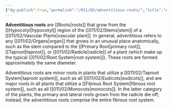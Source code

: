 ```yaml
---
{"dg-publish":true,"permalink":"/011/02/adventitious-roots/","title":"Adventitious Roots","tags":["BIOL412"]}
---
```


**Adventitious roots** are [[Roots\|roots]] that grow from the [[Hypocotyl\|hypocotyl]] region of the [[011/02/Stems\|stem]] of a [[011/02/Vascular Plants\|vascular plant]]. In general, adventitious refers to any [[011/02/Organs\|organ]] that grows in an unusual place anatomically, such as the stem compared to the [[Primary Root\|primary root]], [[Taproot\|taproot]], or [[011/02/Radicle\|radicle]] of a plant (which make up the typical [[011/02/Root System\|root system]]). These roots are formed approximately the same diameter.

Adventitious roots are minor roots in plants that utilize a [[011/02/Taproot System\|taproot system]], such as all [[011/02/Eudicots\|eudicots]], and are major roots in all plants that utilize a [[Fibrous Root System\|fibrous root system]], such as all [[011/02/Monocots\|monocots]]. In the latter category of the plants, the primary and lateral roots grown from the radicle die off; instead, the adventitious roots comprise the entire fibrous root system.